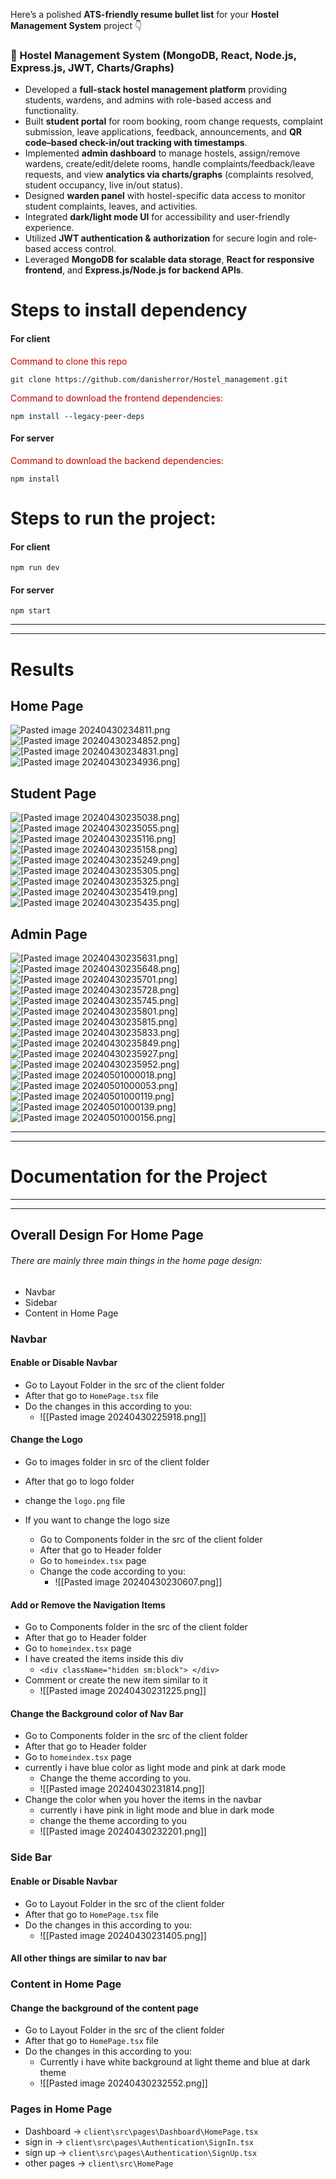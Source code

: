 Here’s a polished **ATS-friendly resume bullet list** for your **Hostel Management System** project 👇

### 🚀 Hostel Management System (MongoDB, React, Node.js, Express.js, JWT, Charts/Graphs)

* Developed a **full-stack hostel management platform** providing students, wardens, and admins with role-based access and functionality.
* Built **student portal** for room booking, room change requests, complaint submission, leave applications, feedback, announcements, and **QR code–based check-in/out tracking with timestamps**.
* Implemented **admin dashboard** to manage hostels, assign/remove wardens, create/edit/delete rooms, handle complaints/feedback/leave requests, and view **analytics via charts/graphs** (complaints resolved, student occupancy, live in/out status).
* Designed **warden panel** with hostel-specific data access to monitor student complaints, leaves, and activities.
* Integrated **dark/light mode UI** for accessibility and user-friendly experience.
* Utilized **JWT authentication & authorization** for secure login and role-based access control.
* Leveraged **MongoDB for scalable data storage**, **React for responsive frontend**, and **Express.js/Node.js for backend APIs**.






# Steps to install dependency
#### For client

<span style="color:#c00000">Command to clone this repo</span>
```
git clone https://github.com/danisherror/Hostel_management.git
```

<span style="color:#c00000">Command to download the frontend dependencies:</span>
```
npm install --legacy-peer-deps
```
#### For server

<span style="color:#c00000">Command to download the backend dependencies:</span>
```
npm install
```

# Steps to run the project:
#### For client

```
npm run dev
```
#### For server
```
npm start
```
---
---
# Results

## Home Page
![Pasted image 20240430234811.png](/images/Pasted%20image%2020240430234811.png)
![[Pasted image 20240430234852.png]](/images/Pasted%20image%2020240430234852.png)
![[Pasted image 20240430234831.png]](images/Pasted%20image%2020240430234831.png)
![[Pasted image 20240430234936.png]](images/Pasted%20image%2020240430234936.png)

## Student Page
![[Pasted image 20240430235038.png]](images/Pasted%20image%2020240430235038.png)
![[Pasted image 20240430235055.png]](images/Pasted%20image%2020240430235055.png)
![[Pasted image 20240430235116.png]](images/Pasted%20image%2020240430235116.png)
![[Pasted image 20240430235158.png]](images/Pasted%20image%2020240430235158.png)
![[Pasted image 20240430235249.png]](images/Pasted%20image%2020240430235249.png)
![[Pasted image 20240430235305.png]](images/Pasted%20image%2020240430235305.png)
![[Pasted image 20240430235325.png]](images/Pasted%20image%2020240430235325.png)
![[Pasted image 20240430235419.png]](images/Pasted%20image%2020240430235419.png)
![[Pasted image 20240430235435.png]](images/Pasted%20image%2020240430235435.png)

## Admin Page
![[Pasted image 20240430235631.png]](images/Pasted%20image%2020240430235631.png)
![[Pasted image 20240430235648.png]](images/Pasted%20image%2020240430235648.png)
![[Pasted image 20240430235701.png]](images/Pasted%20image%2020240430235701.png)
![[Pasted image 20240430235728.png]](images/Pasted%20image%2020240430235728.png)
![[Pasted image 20240430235745.png]](images/Pasted%20image%2020240430235745.png)
![[Pasted image 20240430235801.png]](images/Pasted%20image%2020240430235801.png)
![[Pasted image 20240430235815.png]](images/Pasted%20image%2020240430235815.png)
![[Pasted image 20240430235833.png]](images/Pasted%20image%2020240430235833.png)
![[Pasted image 20240430235849.png]](images/Pasted%20image%2020240430235849.png)
![[Pasted image 20240430235927.png]](images/Pasted%20image%2020240430235927.png)
![[Pasted image 20240430235952.png]](images/Pasted%20image%2020240430235952.png)
![[Pasted image 20240501000018.png]](images/Pasted%20image%2020240501000018.png)
![[Pasted image 20240501000053.png]](images/Pasted%20image%2020240501000053.png)
![[Pasted image 20240501000119.png]](images/Pasted%20image%2020240501000119.png)
![[Pasted image 20240501000139.png]](images/Pasted%20image%2020240501000139.png)
![[Pasted image 20240501000156.png]](images/Pasted%20image%2020240501000156.png)

---
---
# Documentation for the Project
---
---

## Overall Design For Home Page

###### There are mainly three main things in the home page design:
- Navbar
- Sidebar
- Content in Home Page

### Navbar

#### Enable or Disable Navbar
- Go to Layout Folder in the src of the client folder
- After that go to `HomePage.tsx` file
- Do the changes in this according to you:
	- ![[Pasted image 20240430225918.png]]

#### Change the Logo
- Go to images folder in src of the client folder
- After that go to logo folder
- change the `logo.png` file

- If you want to change the logo size
	- Go to Components folder in the src of the client folder
	- After that go to Header folder
	- Go to `homeindex.tsx` page
	- Change the code according to you:
		- ![[Pasted image 20240430230607.png]]

#### Add or Remove the Navigation Items

- Go to Components folder in the src of the client folder
- After that go to Header folder
- Go to `homeindex.tsx` page
- I have created the items inside this div
	- `<div className="hidden sm:block"> </div>`
- Comment or create the new item similar to it
	- ![[Pasted image 20240430231225.png]]

#### Change the Background color of Nav Bar
- Go to Components folder in the src of the client folder
- After that go to Header folder
- Go to `homeindex.tsx` page
- currently i have blue color as light mode and pink at dark mode
	- Change the theme according to you.
	- ![[Pasted image 20240430231814.png]]
- Change the color when you hover the items in the navbar
	- currently i have pink in light mode and blue in dark mode
	- change the theme according to you
	- ![[Pasted image 20240430232201.png]]


### Side Bar

#### Enable or Disable Navbar
- Go to Layout Folder in the src of the client folder
- After that go to `HomePage.tsx` file
- Do the changes in this according to you:
	- ![[Pasted image 20240430231405.png]]

#### All other things are similar to nav bar

### Content in Home Page

#### Change the background of the content page
- Go to Layout Folder in the src of the client folder
- After that go to `HomePage.tsx` file
- Do the changes in this according to you:
	- Currently i have white background at light theme and blue at dark theme
	- ![[Pasted image 20240430232552.png]]

### Pages in Home Page
- Dashboard -> `client\src\pages\Dashboard\HomePage.tsx`
- sign in -> `client\src\pages\Authentication\SignIn.tsx`
- sign up -> `client\src\pages\Authentication\SignUp.tsx`
- other pages -> `client\src\HomePage`


